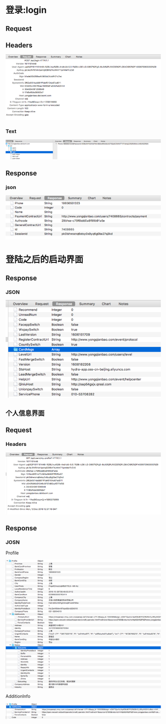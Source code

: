 # 登录:login

## Request

## Headers

![](/assets/import1.png)

### Text

![](/assets/import.png)

## Response

### json

![](/assets/import2.png)

# 登陆之后的启动界面

## Response

### JSON

![](/assets/import3.png)

## 个人信息界面

## Request

### Headers

![](/assets/import4.png)

## Response

### JOSN

Profile

![](/assets/import5.png)

AdditionInfo

![](/assets/import6.png)

  




